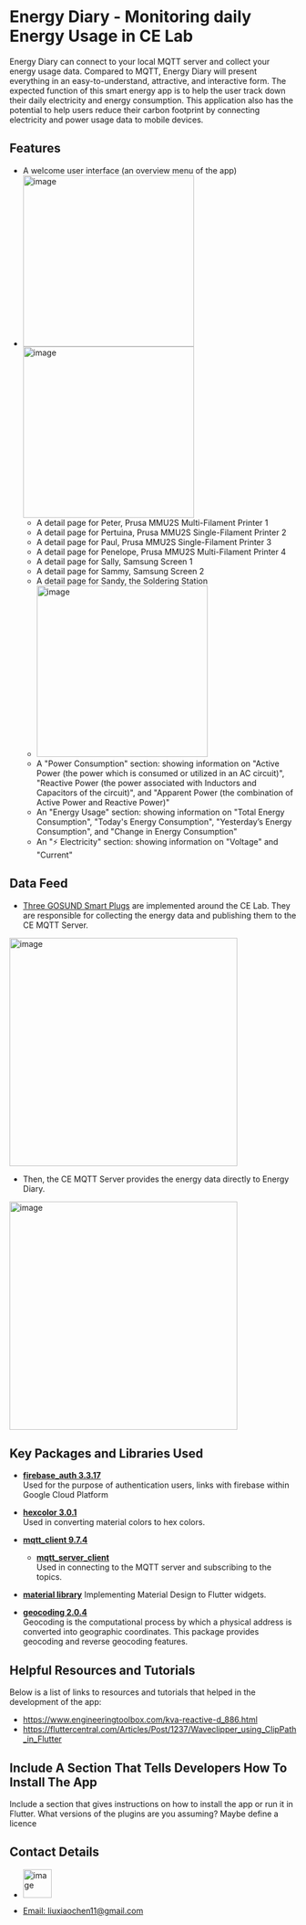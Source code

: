 # Energy Diary - Monitoring daily Energy Usage in CE Lab

Energy Diary can connect to your local MQTT server and collect your energy usage data. Compared to MQTT, Energy Diary will present everything in an easy-to-understand, attractive, and interactive form. 
The expected function of this smart energy app is to help the user track down their daily electricity and energy consumption. This application also has the potential to help users reduce their carbon footprint by connecting electricity and power usage data to mobile devices.


## Features

- A welcome user interface (an overview menu of the app)
- <img width="300" alt="image" src="https://github.com/LeoLiu5/EnergyDiary/blob/main/EnergyDiary/assets/HomePage.png"><img width="300" alt="image" src="https://github.com/LeoLiu5/EnergyDiary/blob/main/EnergyDiary/assets/HomeDraft.png">
  - A detail page for Peter, Prusa MMU2S Multi-Filament Printer 1
  - A detail page for Pertuina, Prusa MMU2S Single-Filament Printer 2
  - A detail page for Paul, Prusa MMU2S Single-Filament Printer 3
  - A detail page for Penelope, Prusa MMU2S Multi-Filament Printer 4
  - A detail page for Sally, Samsung Screen 1
  - A detail page for Sammy, Samsung Screen 2
  - A detail page for Sandy, the Soldering Station
  - <img width="300" alt="image" src="https://github.com/LeoLiu5/EnergyDiary/blob/main/EnergyDiary/assets/DataDraft.png">
   - A "Power Consumption" section: showing information on "Active Power (the power which is consumed or utilized in an AC circuit)", "Reactive Power (the power associated with Inductors and Capacitors of the circuit)", and "Apparent Power (the combination of Active Power and Reactive Power)"
   - An "Energy Usage" section: showing information on "Total Energy Consumption", "Today's Energy Consumption", "Yesterday’s Energy Consumption", and "Change in Energy Consumption"
   - An "⚡️ Electricity" section: showing information on "Voltage" and "Current"
      
      
## Data Feed

- [Three GOSUND Smart Plugs](https://www.amazon.co.uk/Google-Control-Monitoring-Function-Required/dp/B0983HNB7M/ref=asc_df_B0983HNB7M/?tag=googshopuk-21&linkCode=df0&hvadid=535047026873&hvpos=&hvnetw=g&hvrand=7351062071157182144&hvpone=&hvptwo=&hvqmt=&hvdev=c&hvdvcmdl=&hvlocint=&hvlocphy=9044962&hvtargid=pla-1393506937628&psc=1&th=1&psc=1) are implemented around the CE Lab. They are responsible for collecting the energy data and publishing them to the CE MQTT Server. 

<img width="400" alt="image" src="https://github.com/LeoLiu5/EnergyDiary/blob/main/EnergyDiary/assets/mqtt.png">

- Then, the CE MQTT Server provides the energy data directly to Energy Diary.

<img width="400" alt="image" src="https://github.com/LeoLiu5/EnergyDiary/blob/main/EnergyDiary/assets/mqtt.png">


## Key Packages and Libraries Used
- [**firebase_auth 3.3.17**](https://pub.dev/packages/firebase_auth)  
Used for the purpose of authentication users, links with firebase within Google Cloud Platform

- [**hexcolor 3.0.1**](https://pub.dev/packages/hexcolor)  
Used in converting material colors to hex colors.

- [**mqtt_client 9.7.4**](https://pub.dev/packages/mqtt_client)  
  - [**mqtt_server_client**](https://github.com/shamblett/mqtt_client/blob/master/example/mqtt_server_client_autoreconnect.dart)  
  Used in connecting to the MQTT server and subscribing to the topics.

- [**material library**](https://api.flutter.dev/flutter/material/material-library.html)  Implementing Material Design to Flutter widgets.

- [**geocoding 2.0.4**](https://pub.dev/packages/geocoding)  
Geocoding is the computational process by which a physical address is converted into geographic coordinates. This package provides geocoding and reverse geocoding features. 


## Helpful Resources and Tutorials 

Below is a list of links to resources and tutorials that helped in the development of the app:
- https://www.engineeringtoolbox.com/kva-reactive-d_886.html
- https://fluttercentral.com/Articles/Post/1237/Waveclipper_using_ClipPath_in_Flutter


## Include A Section That Tells Developers How To Install The App

Include a section that gives instructions on how to install the app or run it in Flutter.  What versions of the plugins are you assuming?  Maybe define a licence


##  Contact Details

- <a href="www.linkedin.com/in/xiaochen-liu-60b056193"> <img width="50" alt="image" src="https://github.com/LeoLiu5/EnergyDiary/blob/main/EnergyDiary/assets/download.png">

- Email: liuxiaochen11@gmail.com

